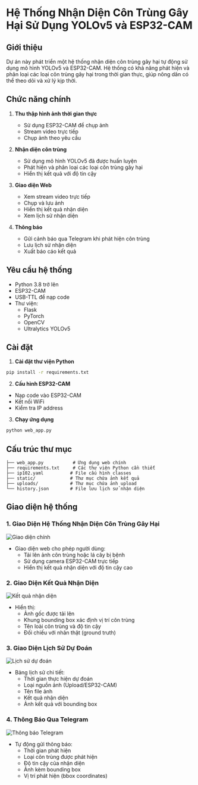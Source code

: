 # Hệ Thống Nhận Diện Côn Trùng Gây Hại Sử Dụng YOLOv5 và ESP32-CAM

## Giới thiệu
Dự án này phát triển một hệ thống nhận diện côn trùng gây hại tự động sử dụng mô hình YOLOv5 và ESP32-CAM. Hệ thống có khả năng phát hiện và phân loại các loại côn trùng gây hại trong thời gian thực, giúp nông dân có thể theo dõi và xử lý kịp thời.

## Chức năng chính
1. **Thu thập hình ảnh thời gian thực**
   - Sử dụng ESP32-CAM để chụp ảnh
   - Stream video trực tiếp
   - Chụp ảnh theo yêu cầu

2. **Nhận diện côn trùng**
   - Sử dụng mô hình YOLOv5 đã được huấn luyện
   - Phát hiện và phân loại các loại côn trùng gây hại
   - Hiển thị kết quả với độ tin cậy

3. **Giao diện Web**
   - Xem stream video trực tiếp
   - Chụp và lưu ảnh
   - Hiển thị kết quả nhận diện
   - Xem lịch sử nhận diện

4. **Thông báo**
   - Gửi cảnh báo qua Telegram khi phát hiện côn trùng
   - Lưu lịch sử nhận diện
   - Xuất báo cáo kết quả

## Yêu cầu hệ thống
- Python 3.8 trở lên
- ESP32-CAM
- USB-TTL để nạp code
- Thư viện:
  - Flask
  - PyTorch
  - OpenCV
  - Ultralytics YOLOv5

## Cài đặt
1. **Cài đặt thư viện Python**
```bash
pip install -r requirements.txt
```

2. **Cấu hình ESP32-CAM**
- Nạp code vào ESP32-CAM
- Kết nối WiFi
- Kiểm tra IP address

3. **Chạy ứng dụng**
```bash
python web_app.py
```

## Cấu trúc thư mục
```
├── web_app.py           # Ứng dụng web chính
├── requirements.txt     # Các thư viện Python cần thiết
├── ip102.yaml          # File cấu hình classes
├── static/             # Thư mục chứa ảnh kết quả
├── uploads/            # Thư mục chứa ảnh upload
└── history.json        # File lưu lịch sử nhận diện
```
## Giao diện hệ thống

### 1. Giao Diện Hệ Thống Nhận Diện Côn Trùng Gây Hại
![Giao diện chính](static/example1.jpg)
- Giao diện web cho phép người dùng:
  * Tải lên ảnh côn trùng hoặc lá cây bị bệnh
  * Sử dụng camera ESP32-CAM trực tiếp
  * Hiển thị kết quả nhận diện với độ tin cậy cao

### 2. Giao Diện Kết Quả Nhận Diện
![Kết quả nhận diện](static/example2.jpg)
- Hiển thị:
  * Ảnh gốc được tải lên
  * Khung bounding box xác định vị trí côn trùng
  * Tên loài côn trùng và độ tin cậy
  * Đối chiếu với nhãn thật (ground truth)

### 3. Giao Diện Lịch Sử Dự Đoán
![Lịch sử dự đoán](static/example3.jpg)
- Bảng lịch sử chi tiết:
  * Thời gian thực hiện dự đoán
  * Loại nguồn ảnh (Upload/ESP32-CAM)
  * Tên file ảnh
  * Kết quả nhận diện
  * Ảnh kết quả với bounding box

### 4. Thông Báo Qua Telegram
![Thông báo Telegram](static/example4.jpg)
- Tự động gửi thông báo:
  * Thời gian phát hiện
  * Loại côn trùng được phát hiện
  * Độ tin cậy của nhận diện
  * Ảnh kèm bounding box
  * Vị trí phát hiện (bbox coordinates)
